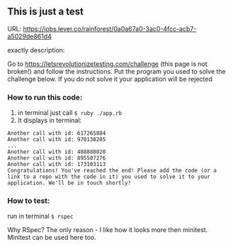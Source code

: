 ## This is just a test

URL: https://jobs.lever.co/rainforest/0a0a67a0-3ac0-4fcc-acb7-a5029de861d4

exactly description:


Go to https://letsrevolutionizetesting.com/challenge (this page is not broken!) and follow the instructions. Put the program you used to solve the challenge below. If you do not solve it your application will be rejected


### How to run this code:

1. in terminal just call `$ ruby ./app.rb`
2. It displays in terminal:
```shell
Another call with id: 617265884
Another call with id: 970138205
...
Another call with id: 488888020
Another call with id: 895507276
Another call with id: 173103113
Congratulations! You've reached the end! Please add the code (or a link to a repo with the code in it) you used to solve it to your application. We'll be in touch shortly!
```

### How to test:

run in terminal `$ rspec`

Why RSpec? The only reason - I like how it looks more then minitest. Minitest can be used here too.